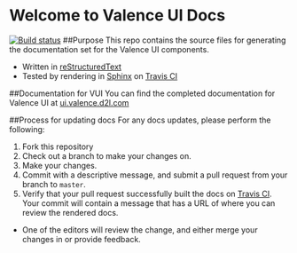 # Welcome to Valence UI Docs
[![Build status][ci-image]][ci-url]
##Purpose
This repo contains the source files for generating the documentation set for the Valence UI components.

* Written in [reStructuredText](http://docutils.sourceforge.net/docs/user/rst/quickstart.html)
* Tested by rendering in [Sphinx](http://sphinx-doc.org/) on [Travis CI](https://travis-ci.org)

##Documentation for VUI
You can find the completed documentation for Valence UI at [ui.valence.d2l.com](http://ui.valence.d2l.com/)

##Process for updating docs
For any docs updates, please perform the following:

1. Fork this repository
2. Check out a branch to make your changes on.
3. Make your changes.
4. Commit with a descriptive message, and submit a pull request from your branch
  to `master`.
5. Verify that your pull request successfully built the docs on [Travis CI](https://travis-ci.org/Brightspace/valence-ui-docs).  Your commit will contain a message that has a URL of where you can review the rendered docs.
* One of the editors will review the change, and either merge your changes in or provide feedback. 



[ci-url]: https://travis-ci.org/Brightspace/valence-ui-docs
[ci-image]: https://travis-ci.org/Brightspace/valence-ui-docs.svg?branch=master

